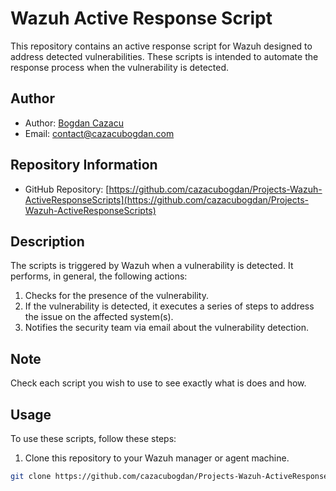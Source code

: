 # Wazuh Active Response Script

This repository contains an active response script for Wazuh designed to address detected vulnerabilities. 
These scripts is intended to automate the response process when the vulnerability is detected.

## Author

- Author: [Bogdan Cazacu](https://github.com/cazacubogdan/)
- Email: contact@cazacubogdan.com

## Repository Information

- GitHub Repository: [https://github.com/cazacubogdan/Projects-Wazuh-ActiveResponseScripts](https://github.com/cazacubogdan/Projects-Wazuh-ActiveResponseScripts)

## Description

The scripts is triggered by Wazuh when a vulnerability is detected. It performs, in general, the following actions:

1. Checks for the presence of the vulnerability.
2. If the vulnerability is detected, it executes a series of steps to address the issue on the affected system(s).
3. Notifies the security team via email about the vulnerability detection.

## Note

Check each script you wish to use to see exactly what is does and how.

## Usage

To use these scripts, follow these steps:

1. Clone this repository to your Wazuh manager or agent machine.

```bash
git clone https://github.com/cazacubogdan/Projects-Wazuh-ActiveResponseScripts.git
